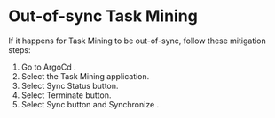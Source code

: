 ﻿# Out-of-sync Task Mining

If it happens for Task Mining to be out-of-sync, follow these mitigation steps:

1. Go to ArgoCd .
2. Select the Task Mining application.
3. Select Sync Status button.
4. Select Terminate button.
5. Select Sync button and Synchronize .
